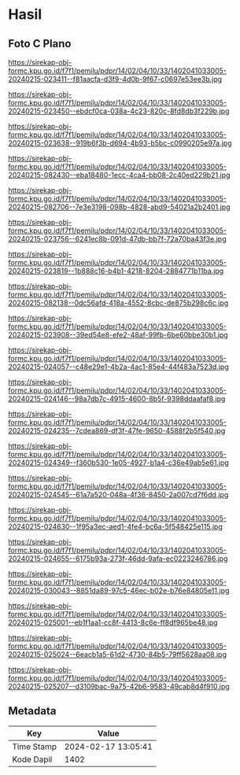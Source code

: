 # Hasil

## Foto C Plano

https://sirekap-obj-formc.kpu.go.id/f7f1/pemilu/pdpr/14/02/04/10/33/1402041033005-20240215-023411--f81aacfa-d3f9-4d0b-9f67-c0697e53ee3b.jpg

https://sirekap-obj-formc.kpu.go.id/f7f1/pemilu/pdpr/14/02/04/10/33/1402041033005-20240215-023450--ebdcf0ca-038a-4c23-820c-8fd8db3f229b.jpg

https://sirekap-obj-formc.kpu.go.id/f7f1/pemilu/pdpr/14/02/04/10/33/1402041033005-20240215-023638--919b6f3b-d694-4b93-b5bc-c0990205e97a.jpg

https://sirekap-obj-formc.kpu.go.id/f7f1/pemilu/pdpr/14/02/04/10/33/1402041033005-20240215-082430--eba18480-1ecc-4ca4-bb08-2c40ed229b21.jpg

https://sirekap-obj-formc.kpu.go.id/f7f1/pemilu/pdpr/14/02/04/10/33/1402041033005-20240215-082706--7e3e3198-098b-4828-abd9-54021a2b2401.jpg

https://sirekap-obj-formc.kpu.go.id/f7f1/pemilu/pdpr/14/02/04/10/33/1402041033005-20240215-023756--6241ec8b-091d-47db-bb7f-72a70ba43f3e.jpg

https://sirekap-obj-formc.kpu.go.id/f7f1/pemilu/pdpr/14/02/04/10/33/1402041033005-20240215-023819--1b888c16-b4b1-4218-8204-2884771b11ba.jpg

https://sirekap-obj-formc.kpu.go.id/f7f1/pemilu/pdpr/14/02/04/10/33/1402041033005-20240215-082138--0dc56afd-418a-4552-8cbc-de875b298c6c.jpg

https://sirekap-obj-formc.kpu.go.id/f7f1/pemilu/pdpr/14/02/04/10/33/1402041033005-20240215-023908--39ed54e8-efe2-48af-99fb-6be60bbe30b1.jpg

https://sirekap-obj-formc.kpu.go.id/f7f1/pemilu/pdpr/14/02/04/10/33/1402041033005-20240215-024057--c48e29e1-4b2a-4ac1-85e4-44f483a7523d.jpg

https://sirekap-obj-formc.kpu.go.id/f7f1/pemilu/pdpr/14/02/04/10/33/1402041033005-20240215-024146--98a7db7c-4915-4600-8b5f-9398ddaafaf8.jpg

https://sirekap-obj-formc.kpu.go.id/f7f1/pemilu/pdpr/14/02/04/10/33/1402041033005-20240215-024235--7cdea869-df3f-47fe-9650-4588f2b5f540.jpg

https://sirekap-obj-formc.kpu.go.id/f7f1/pemilu/pdpr/14/02/04/10/33/1402041033005-20240215-024349--f360b530-1e05-4927-b1a4-c36e49ab5e61.jpg

https://sirekap-obj-formc.kpu.go.id/f7f1/pemilu/pdpr/14/02/04/10/33/1402041033005-20240215-024545--61a7a520-048a-4f36-8450-2a007cd7f6dd.jpg

https://sirekap-obj-formc.kpu.go.id/f7f1/pemilu/pdpr/14/02/04/10/33/1402041033005-20240215-024630--1f95a3ec-aed1-4fe4-bc6a-5f548425e115.jpg

https://sirekap-obj-formc.kpu.go.id/f7f1/pemilu/pdpr/14/02/04/10/33/1402041033005-20240215-024655--6175b93a-273f-46dd-9afa-ec0223246786.jpg

https://sirekap-obj-formc.kpu.go.id/f7f1/pemilu/pdpr/14/02/04/10/33/1402041033005-20240215-030043--8851da89-97c5-46ec-b02e-b76e84805e11.jpg

https://sirekap-obj-formc.kpu.go.id/f7f1/pemilu/pdpr/14/02/04/10/33/1402041033005-20240215-025001--eb1f1aa1-cc8f-4413-8c6e-ff8df965be48.jpg

https://sirekap-obj-formc.kpu.go.id/f7f1/pemilu/pdpr/14/02/04/10/33/1402041033005-20240215-025024--6eacb1a5-61d2-4730-84b5-79ff5628aa08.jpg

https://sirekap-obj-formc.kpu.go.id/f7f1/pemilu/pdpr/14/02/04/10/33/1402041033005-20240215-025207--d3109bac-9a75-42b6-9583-49cab8d4f910.jpg


## Metadata

| Key        | Value               |
| ---------- | ------------------- |
| Time Stamp | 2024-02-17 13:05:41 |
| Kode Dapil | 1402                |



